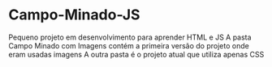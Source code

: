 # Campo-Minado-JS

Pequeno projeto em desenvolvimento para aprender HTML e JS
A pasta Campo Minado com Imagens contém a primeira versão do projeto onde eram usadas imagens
A outra pasta é o projeto atual que utiliza apenas CSS
